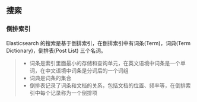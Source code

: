 ## 搜索



### 倒排索引

Elasticsearch 的搜索是基于倒排索引，在倒排索引中有词条(Term)，词典(Term Dictionary)，倒排表(Post List) 三个名词。

> - 词条是索引里面最小的存储和查询单元，在英文语境中词条是一个单词，在中文语境中词条是分词后的一个词组
> - 词典是词条的集合
> - 倒排表记录了词条和文档的关系，包括文档的位置、频率等，在倒排索引中每个记录称为一个倒排项